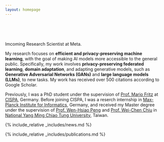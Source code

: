 ```yaml
---
layout: homepage
---
```


<h1 id="about-me"></h1>

<h2 style="margin: 80px 0px 10px;"></h2>

Imcoming Research Scientist at Meta. 

My research focuses on **efficient and privacy-preserving machine learning**, with the goal of making AI models more accessible to the general public. Specifically, my work involves **privacy-preserving federated learning**, **domain adaptation**, and adapting generative models, such as **Generative Adversarial Networks (GANs)** and **large language models (LLMs)**, to new tasks. My work has received over 500 citations according to Google Scholar.

Previously, I was a PhD student under the supervision of [Prof. Mario Fritz](https://cispa.saarland/group/fritz/) at [CISPA](https://cispa.de/en), Germany. Before joining CISPA, I was a reserch internship in [Max-Planck Institute for Informatics](https://www.mpi-inf.mpg.de/home), Germany, and received my Master degree under the supervision of [Prof. Wen-Hsiao Peng](https://sites.google.com/g2.nctu.edu.tw/wpeng) and [Prof. Wei-Chen Chiu](https://walonchiu.github.io/) in [National Yang Ming Chiao Tung University](https://www.nycu.edu.tw/nycu/en/index), Taiwan.

<!-- <strong style="color:#e74d3c; font-weight:600"><strong style="color:#e74d3c; font-weight:600">I am actively seeking research scientist or engineer positions for 2025. If you find a potential good fit for me, please feel free to contact me.</strong> -->

{% include_relative _includes/news.md %}

{% include_relative _includes/publications.md %}
